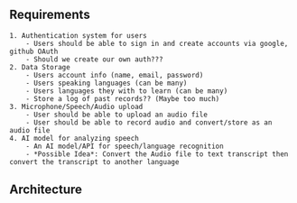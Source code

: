 ## Requirements

    1. Authentication system for users
        - Users should be able to sign in and create accounts via google, github OAuth
        - Should we create our own auth???
    2. Data Storage
        - Users account info (name, email, password)
        - Users speaking languages (can be many)
        - Users languages they with to learn (can be many)
        - Store a log of past records?? (Maybe too much)
    3. Microphone/Speech/Audio upload
        - User should be able to upload an audio file
        - User should be able to record audio and convert/store as an audio file
    4. AI model for analyzing speech
        - An AI model/API for speech/language recognition
        - *Possible Idea*: Convert the Audio file to text transcript then convert the transcript to another language

## Architecture
